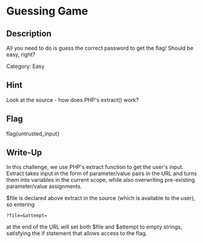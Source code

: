 # Guessing Game

## Description

All you need to do is guess the correct password to get the flag! Should be easy, right?

Category: Easy

## Hint

Look at the source - how does PHP's extract() work?

## Flag

flag{untrusted_input}

## Write-Up

In this challenge, we use PHP's extract function to get the user's input. Extract takes input in 
the form of parameter/value pairs in the URL and turns them into variables in the current scope, while
also overwriting pre-existing parameter/value assignments.

$file is declared above extract in the source (which is available to the user), so entering

	?file=&attempt=
	
at the end of the URL will set both $file and $attempt to empty strings, satisfying the if statement
that allows access to the flag.